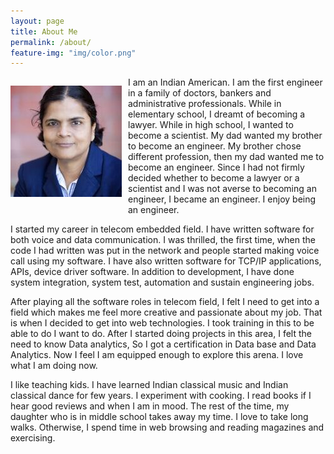 ```yaml
---
layout: page
title: About Me
permalink: /about/
feature-img: "img/color.png"
---
```


<div class="boxed" style="width: 100%;">
	<p style="float: left; margin-right:10px;"><img src="/img/index_1.jpg" style="margin-bottom:0"/></p>
</div> 

<p style="text-align: left; margin-top:0;">
I am an Indian American. I am the first engineer in a family of doctors, bankers and administrative professionals. 
While in elementary school, I dreamt of becoming a lawyer. While in high school, I wanted to become a scientist. 
My dad wanted my brother to become an engineer. My brother chose different profession, then my dad wanted me to become 
an engineer. Since I had not firmly decided whether to become a lawyer or a scientist and I was not averse to becoming 
an engineer, I became an engineer. I enjoy being an engineer.
</p>
<p>
I started my career in telecom embedded field. I have written software for both voice and data communication. 
I was thrilled, the first time, when the code I had written was put in the network and people started making 
voice call using my software. I have also written software for TCP/IP applications, APIs, device driver software. 
In addition to development, I have done system integration, system test, automation and sustain engineering jobs.
</p>
<p>
After playing all the software roles in telecom field, I felt I need to get into a field which makes me feel more creative
and passionate about my job. That is when I decided to get into web technologies. I took training in this to be able 
to do I want to do. After I started doing projects in this area, I felt the need to know Data analytics, So I 
got a certification in Data base and Data Analytics.  Now I feel I am equipped enough to explore this arena. I love
what I am doing now. 
</p>
<p>
I like teaching kids. I have learned Indian classical music and Indian classical dance for few years. I experiment with cooking.
I read books if I hear good reviews and when I am in mood. The rest of the time, my daughter who is in middle school takes 
away my time. I love to take long walks. Otherwise, I spend time in web browsing and reading magazines and exercising.
</p>